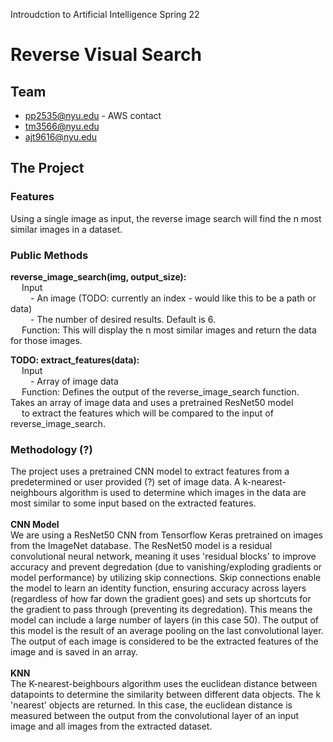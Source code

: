 Introudction to Artificial Intelligence Spring 22
# Reverse Visual Search

## Team
- pp2535@nyu.edu - AWS contact
- tm3566@nyu.edu
- ajt9616@nyu.edu

## The Project
### Features
Using a single image as input, the reverse image search will find the n most similar images in a dataset.
### Public Methods
**reverse_image_search(img, output_size):**<br>
&emsp;  Input <br>
&emsp;&emsp; - An image (TODO: currently an index - would like this to be a path or data)<br>
&emsp;&emsp; - The number of desired results. Default is 6.<br>
&emsp;  Function: This will display the n most similar images and return the data for those images.<br>

**TODO: extract_features(data):**<br>
&emsp;  Input<br>
&emsp;&emsp;    - Array of image data<br>
&emsp;  Function: Defines the output of the reverse_image_search function. Takes an array of image data and uses a pretrained ResNet50 model<br> 
&emsp; to extract the features which will be compared to the input of reverse_image_search.
  
### Methodology (?)
The project uses a pretrained CNN model to extract features from a predetermined or user provided (?) set of image data. A k-nearest-neighbours algorithm is used to determine which images in the data are most similar to some input based on the extracted features.<br>
<br>
**CNN Model**<br>
We are using a ResNet50 CNN from Tensorflow Keras pretrained on images from the ImageNet database. The ResNet50 model is a residual convolutional neural network, meaning it uses 'residual blocks' to improve accuracy and prevent degredation (due to vanishing/exploding gradients or model performance) by utilizing skip connections. Skip connections enable the model to learn an identity function, ensuring accuracy across layers (regardless of how far down the gradient goes) and sets up shortcuts for the gradient to pass through (preventing its degredation). This means the model can include a large number of layers (in this case 50). The output of this model is the result of an average pooling on the last convolutional layer. The output of each image is considered to be the extracted features of the image and is saved in an array.<br>
<br>
**KNN**<br>
The K-nearest-beighbours algorithm uses the euclidean distance between datapoints to determine the similarity between different data objects. The k 'nearest' objects are returned. In this case, the euclidean distance is measured between the output from the convolutional layer of an input image and all images from the extracted dataset.
